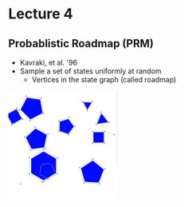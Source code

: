 # Lecture 4

## Probablistic Roadmap (PRM)

* Kavraki, et al. '96
* Sample a set of states uniformly at random
  * Vertices in the state graph (called roadmap)

![img](https://raw.githubusercontent.com/tristanbatchler/COMP3702/master/Images/Lecture%204/prm-visualisation.gif)
